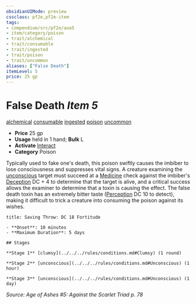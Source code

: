 ```yaml
---
obsidianUIMode: preview
cssclass: pf2e,pf2e-item
tags:
- compendium/src/pf2e/aoa5
- item/category/poison
- trait/alchemical
- trait/consumable
- trait/ingested
- trait/poison
- trait/uncommon
aliases: ["False Death"]
itemLevel: 5
price: 25 gp
---
```

# False Death *Item 5*  
[alchemical](../../../rules/traits/alchemical.md)  [consumable](../../../rules/traits/consumable.md)  [ingested](../../../rules/traits/ingested.md)  [poison](../../../rules/traits/poison.md)  [uncommon](../../../rules/traits/uncommon.md)  

- **Price** 25 gp
- **Usage** held in 1 hand; **Bulk** L
- **Activate** [Interact](../../../rules/actions/interact.md)
- **Category** Poison

Typically used to fake one's death, this poison swiftly causes the imbiber to lose consciousness and suppresses vital signs. A creature examining the [unconscious](../../../rules/conditions.md#Unconscious) target must succeed at a [Medicine](../../skills.md#Medicine) check against the imbiber's [Deception](../../skills.md#Deception) DC + 4 to determine that the target is alive, and a critical success allows the examiner to determine that a toxin is causing the effect. The false death toxin has an extremely bitter taste ([Perception](../../skills.md#Perception) DC 10 to detect), making it difficult to trick a creature into consuming the poison against its wishes.

```ad-inline-affliction
title: Saving Throw: DC 18 Fortitude

- **Onset**: 10 minutes
- **Maximum Duration**: 5 days

## Stages

**Stage 1** [clumsy](../../../rules/conditions.md#Clumsy) (1 round)

**Stage 2** [unconscious](../../../rules/conditions.md#Unconscious) (1 hour)

**Stage 3** [unconscious](../../../rules/conditions.md#Unconscious) (1 day)
```

*Source: Age of Ashes #5: Against the Scarlet Triad p. 78*
